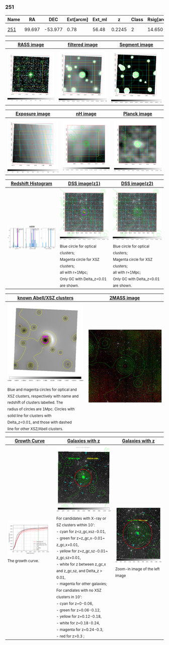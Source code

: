 <div STYLE="page-break-after: always;"></div>

### 251

|Name          |RA          |DEC      | Ext[arcm] | Ext_ml | z    | Class| Rsig[arcmin] | CRsig[c/s] | CR500[c/s] | R500[Mpc] |L500[erg/s]|F500[erg/s/cm^2]| M500[Msun]|Tx[keV]|beta|GC(XSZ,Delta_z<0.01)| GC(OPT,Delta_z<0.01)|GC|alias|
|--------------|------------|------------|---|---|-----------|--------|------|------|----|----|----|----|----|----|----|----|----|----|---|
|[251](script/251.md)     | 99.697       | -53.977       | 0.78    | 56.48   | 0.2245 | 2   | 14.650 |0.362 |0.330 |1.364 |9.287e+44 |6.235e-12 |9.033e+14 |8.957 |0.768 |Tar, |A, |Tar, A, |k009|

|[RASS image](../image/251/251_img.pdf)|[filtered image](../image/251/251_fil.pdf)|[Segment image](../image/251/251_seg.pdf)|
|-------------------|--------------------|-------------------|
| <img src="../image/251/251_img.png" width="300">  | <img src="../image/251/251_fil.png" width="300">   | <img src="../image/251/251_seg.png" width="300">  |

|[Exposure image](../image/251/251_mex.pdf)| [nH image](../image/251/251_nh.pdf)| [Planck image](../image/251/251_p.pdf)|
|-------------------|--------------------|-------------------|
|<img src="../image/251/251_mex.png" width="300">   | <img src="../image/251/251_nh.png" width="300">    | <img src="../image/251/251_p.png" width="300"> |

|[Redshift Histogram](../image/251/251_zg.pdf) | [DSS image(z1)](../image/251/251_dss_z1.pdf)      |  [DSS image(z2)](../image/251/251_dss_z2.pdf)    |
|-------------------|--------------------|-------------------|
|<img src="../image/251/251_zg.png" width="300"> |<img src="../image/251/251_dss_z1.png" width="300"> <sub><br>Blue circle for optical clusters; <br>Magenta circle for XSZ clusters; <br>all with r=1Mpc; <br>Only GC with Delta_z<0.01 are shown. </sub>| <img src="../image/251/251_dss_z2.png" width="300"><sub><br>Blue circle for optical clusters; <br>Magenta circle for XSZ clusters; <br>all with r=1Mpc; <br>Only GC with Delta_z<0.01 are shown. </sub> |

|[known Abell/XSZ clusters](../image/251/251_m.pdf) | [2MASS image](../image/251/251_2mass.pdf)      |
|-------------------|-------------------|
|<img src=../image/251/251_m.png width="300"> <sub><br>Blue and magenta circles for optical and <br>XSZ clusters, respectively with name and <br>redshift of clusters labelled. The <br>radius of circles are 1Mpc. Circles with <br>solid line for clusters with <br>Delta_z<0.01, and those with dashed <br>line for other XSZ/Abell clusters.        </sub>|<img src="../image/251/251_2mass.png" width="300">  |

|[Growth Curve](../image/251/251_gca_all.png) |[Galaxies with z](../image/251/251_opt_ned.pdf) |[Galaxies with z](../image/251/251_opt_ned_zoom.pdf) |
|-------------------|-------------------|-------------------|
| <img src="../image/251/251_gca_all.png" width="300"> <sub><br>The growth curve.</sub>| <img src=../image/251/251_opt_ned.png width="300"> <br><sub> For candidates with X-ray or SZ clusters within 10': <br> - cyan for z<z_gc,xsz-0.01, <br> - green for z=z_gc,x-0.01~ z_gc,x+0.01, <br> - yellow for z=z_gc,sz-0.01~ z_gc,sz+0.01, <br> - white for z between z_gc,x and z_gc,sz, and Delta_z > 0.01, <br> - magenta for other galaxies; <br>For candiates with no XSZ clusters in 10': <br> - cyan for z=0-0.06, <br> - green for z=0.06-0.12, <br> - yellow for z=0.12-0.18, <br> - white for z=0.18-0.24, <br> - magenta for z=0.24-0.3, <br> - red for z>0.3 ;  </sub>|<img src=../image/251/251_opt_ned_zoom.png width="300">  <br><sub> Zoom-in image of the left image</sub>|




